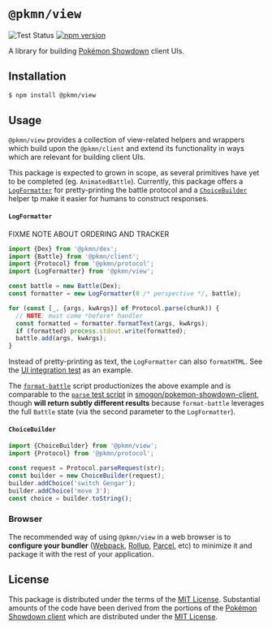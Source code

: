 # `@pkmn/view`

![Test Status](https://github.com/pkmn/ps/workflows/Tests/badge.svg)
[![npm version](https://img.shields.io/npm/v/@pkmn/view.svg)](https://www.npmjs.com/package/@pkmn/view)

A library for building [Pokémon Showdown](https://pokemonshowdown.com) client UIs.

## Installation

```sh
$ npm install @pkmn/view
```

## Usage

`@pkmn/view` provides a collection of view-related helpers and wrappers which build upon the
`@pkmn/client` and extend its functionality in ways which are relevant for building client UIs.

This package is expected to grown in scope, as several primitives have yet to be completed (eg.
`AnimatedBattle`). Currently, this package offers a [`LogFormatter`](#LogFormatter) for
pretty-printing the battle protocol and a [`ChoiceBuilder`](#ChoiceBuilder) helper tp make it
easier for humans to construct responses.

#### `LogFormatter`

FIXME NOTE ABOUT ORDERING AND TRACKER

```ts
import {Dex} from '@pkmn/dex';
import {Battle} from '@pkmn/client';
import {Protocol} from '@pkmn/protocol';
import {LogFormatter} from '@pkmn/view';

const battle = new Battle(Dex);
const formatter = new LogFormatter(0 /* perspective */, battle);

for (const [_, {args, kwArgs}] of Protocol.parse(chunk)) {
  // NOTE: must come *before* handler
  const formatted = formatter.formatText(args, kwArgs);
  if (formatted) process.stdout.write(formatted);
  battle.add(args, kwArgs);
}
```

Instead of pretty-printing as text, the `LogFormatter` can also `formatHTML`. See the [UI
integration test](../integration/src/ui/index.ts) as an example.

The [`format-battle`](format-battle) script productionizes the above example and is comparable to
the [`parse` test script](https://github.com/smogon/pokemon-showdown-client/blob/master/test/parse)
in [smogon/pokemon-showdown-client](https://github.com/smogon/pokemon-showdown-client), though
**will return subtly different results** because `format-battle` leverages the full `Battle` state (via the second parameter to the `LogFormatter`).

#### `ChoiceBuilder`

```ts
import {ChoiceBuilder} from '@pkmn/view';
import {Protocol} from '@pkmn/protocol';

const request = Protocol.parseRequest(str);
const builder = new ChoiceBuilder(request);
builder.addChoice('switch Gengar');
builder.addChoice('move 3');
const choice = builder.toString();
```

### Browser

The recommended way of using `@pkmn/view` in a web browser is to **configure your bundler**
([Webpack](https://webpack.js.org/), [Rollup](https://rollupjs.org/),
[Parcel](https://parceljs.org/), etc) to minimize it and package it with the rest of your
application.

## License

This package is distributed under the terms of the [MIT License](LICENSE). Substantial amounts of
the code have been derived from the portions of the [Pokémon Showdown
client](https://github.com/smogon/pokemon-showdown-client) which are distributed under the [MIT
License](https://github.com/smogon/pokemon-showdown-client/blob/master/src/battle.ts#L6).
